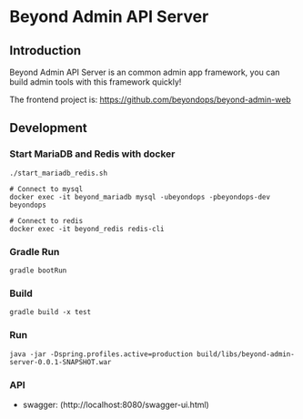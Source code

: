 # Beyond Admin API Server

## Introduction

Beyond Admin API Server is an common admin app framework, you can build admin tools with this framework quickly!

The frontend project is: https://github.com/beyondops/beyond-admin-web

## Development

### Start MariaDB and Redis with docker

```shell
./start_mariadb_redis.sh

# Connect to mysql
docker exec -it beyond_mariadb mysql -ubeyondops -pbeyondops-dev beyondops

# Connect to redis
docker exec -it beyond_redis redis-cli

```

### Gradle Run

```shell
gradle bootRun
```

### Build

```
gradle build -x test
```

### Run

```shell
java -jar -Dspring.profiles.active=production build/libs/beyond-admin-server-0.0.1-SNAPSHOT.war
```

### API

- swagger: (http://localhost:8080/swagger-ui.html)


